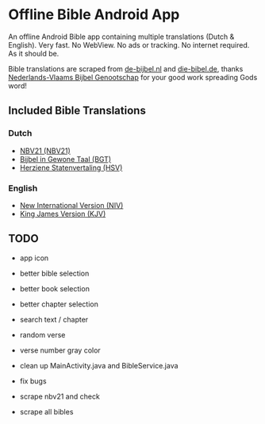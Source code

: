 # Offline Bible Android App
An offline Android Bible app containing multiple translations (Dutch & English). Very fast. No WebView. No ads or tracking. No internet required. As it should be.

Bible translations are scraped from [de-bijbel.nl](https://de-bijbel.nl/) and [die-bibel.de](https://die-bibel.de/), thanks [Nederlands-Vlaams Bijbel Genootschap](https://www.bijbelgenootschap.nl/) for your good work spreading Gods word!

## Included Bible Translations

### Dutch
- [NBV21 (NBV21)](https://www.debijbel.nl/bijbel/NBV21/GEN.1)
- [Bijbel in Gewone Taal (BGT)](https://www.debijbel.nl/bijbel/BGT/GEN.1)
- [Herziene Statenvertaling (HSV)](https://www.debijbel.nl/bijbel/HSV/GEN.1)

### English
- [New International Version (NIV)](https://www.die-bibel.de/bibel/NIV/GEN.1)
- [King James Version (KJV)](https://www.die-bibel.de/bibel/KJV/GEN.1)

## TODO
- app icon
- better bible selection
- better book selection
- better chapter selection
- search text / chapter
- random verse
- verse number gray color
- clean up MainActivity.java and BibleService.java

- fix bugs
- scrape nbv21 and check
- scrape all bibles
